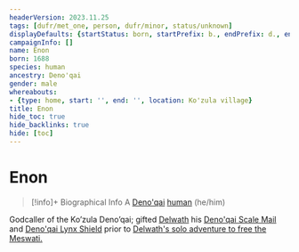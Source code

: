 ```yaml
---
headerVersion: 2023.11.25
tags: [dufr/met_one, person, dufr/minor, status/unknown]
displayDefaults: {startStatus: born, startPrefix: b., endPrefix: d., endStatus: died}
campaignInfo: []
name: Enon
born: 1688
species: human
ancestry: Deno'qai
gender: male
whereabouts:
- {type: home, start: '', end: '', location: Ko'zula village}
title: Enon
hide_toc: true
hide_backlinks: true
hide: [toc]
---
```

# Enon
>[!info]+ Biographical Info
> A [Deno'qai](<../../groups/deno-qai/deno-qai.md>) [human](<../../species/humans/humans.md>) (he/him)
> 
>> 

Godcaller of the Ko’zula Deno’qai; gifted [Delwath](<../pcs/dunmar-fellowship/delwath.md>) his [Deno'qai Scale Mail](<../../campaigns/dunmari-frontier/treasure/treasure-from-solo-adventures/deno-qai-scale-mail.md>) and [Deno'qai Lynx Shield](<../../campaigns/dunmari-frontier/treasure/treasure-from-solo-adventures/deno-qai-lynx-shield.md>) prior to [Delwath's solo adventure to free the Meswati.](<../../campaigns/dunmari-frontier/session-notes/session-51-52-dufr.md>)


